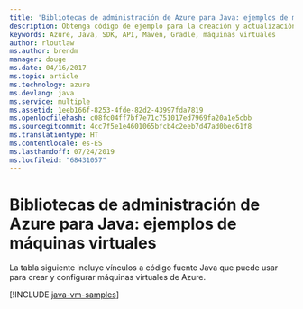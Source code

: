 ```yaml
---
title: 'Bibliotecas de administración de Azure para Java: ejemplos de máquinas virtuales'
description: Obtenga código de ejemplo para la creación y actualización de máquinas virtuales de Azure mediante las bibliotecas de administración de Azure para Java.
keywords: Azure, Java, SDK, API, Maven, Gradle, máquinas virtuales
author: rloutlaw
ms.author: brendm
manager: douge
ms.date: 04/16/2017
ms.topic: article
ms.technology: azure
ms.devlang: java
ms.service: multiple
ms.assetid: 1eeb166f-8253-4fde-82d2-43997fda7819
ms.openlocfilehash: c08fc04ff7bf7e71c751017ed7969fa20a1e5cbb
ms.sourcegitcommit: 4cc7f5e1e4601065bfcb4c2eeb7d47ad0bec61f8
ms.translationtype: HT
ms.contentlocale: es-ES
ms.lasthandoff: 07/24/2019
ms.locfileid: "68431057"
---
```

# <a name="azure-management-libraries-for-java-samples-for-virtual-machines"></a>Bibliotecas de administración de Azure para Java: ejemplos de máquinas virtuales

La tabla siguiente incluye vínculos a código fuente Java que puede usar para crear y configurar máquinas virtuales de Azure.

[!INCLUDE [java-vm-samples](includes/java-vm-samples.md)]